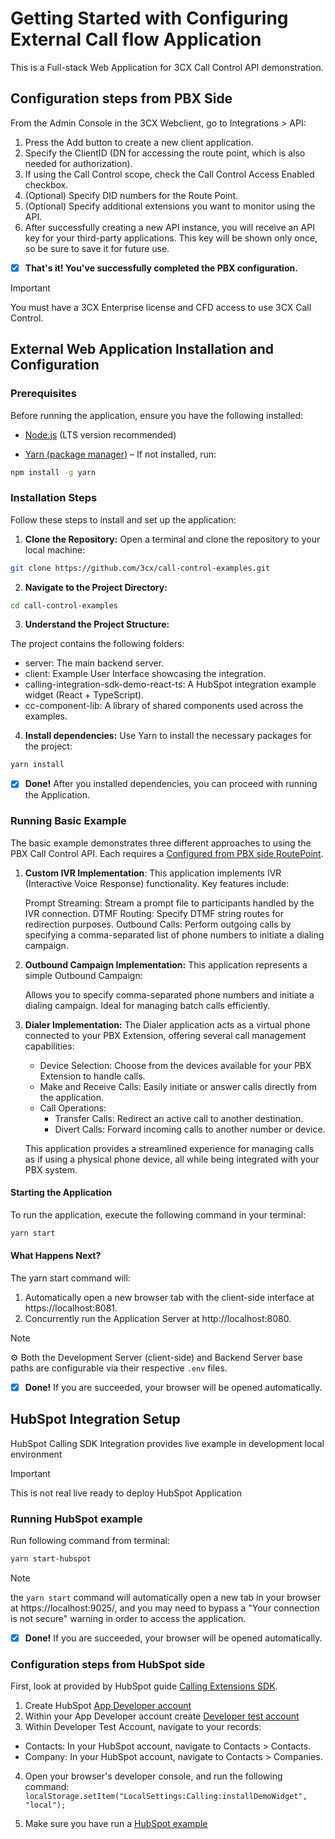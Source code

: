 # Getting Started with Configuring External Call flow Application

This is a Full-stack Web Application for 3CX Call Control API demonstration.

## Configuration steps from PBX Side

From the Admin Console in the 3CX Webclient, go to Integrations > API:

1.  Press the Add button to create a new client application.
2.  Specify the ClientID (DN for accessing the route point, which is also needed for authorization).
3.  If using the Call Control scope, check the Call Control Access Enabled checkbox.
4.  (Optional) Specify DID numbers for the Route Point.
5.  (Optional) Specify additional extensions you want to monitor using the API.
6.  After successfully creating a new API instance, you will receive an API key for your third-party applications. This key will be shown only once, so be sure to save it for future use.

- [x] **That's it! You've successfully completed the PBX configuration.**

> [!IMPORTANT]
> You must have a 3CX Enterprise license and CFD access to use 3CX Call Control.

## External Web Application Installation and Configuration

### Prerequisites

Before running the application, ensure you have the following installed:

* [Node.js](https://nodejs.org/en) (LTS version recommended)

* [Yarn (package manager)](https://yarnpkg.com/) – If not installed, run:

```bash
npm install -g yarn
```

### Installation Steps

Follow these steps to install and set up the application:

1. **Clone the Repository:**
Open a terminal and clone the repository to your local machine:

```bash
git clone https://github.com/3cx/call-control-examples.git
```

2. **Navigate to the Project Directory:**

```bash
cd call-control-examples
```

3. **Understand the Project Structure:**

The project contains the following folders:

* server: The main backend server.
* client: Example User Interface showcasing the integration.
* calling-integration-sdk-demo-react-ts: A HubSpot integration example widget (React + TypeScript).
* cc-component-lib: A library of shared components used across the examples.

4. **Install dependencies:**
Use Yarn to install the necessary packages for the project:

```bash
yarn install
```

- [x] **Done!** After you installed dependencies, you can proceed with running the Application.

### Running Basic Example

The basic example demonstrates three different approaches to using the PBX Call Control API. Each requires a [Configured from PBX side RoutePoint](#configuration-steps-from-pbx-side).

1. **Custom IVR Implementation**:
    This application implements IVR (Interactive Voice Response) functionality. Key features include:

    Prompt Streaming: Stream a prompt file to participants handled by the IVR connection.
    DTMF Routing: Specify DTMF string routes for redirection purposes.
    Outbound Calls: Perform outgoing calls by specifying a comma-separated list of phone numbers to initiate a dialing campaign.

2. **Outbound Campaign Implementation:**
    This application represents a simple Outbound Campaign:

    Allows you to specify comma-separated phone numbers and initiate a dialing campaign.
    Ideal for managing batch calls efficiently.

3. **Dialer Implementation:**
    The Dialer application acts as a virtual phone connected to your PBX Extension, offering several call management capabilities:

    * Device Selection: Choose from the devices available for your PBX Extension to handle calls.
    * Make and Receive Calls: Easily initiate or answer calls directly from the application.
    * Call Operations:
        * Transfer Calls: Redirect an active call to another destination.
        * Divert Calls: Forward incoming calls to another number or device.
    
    This application provides a streamlined experience for managing calls as if using a physical phone device, all while being integrated with your PBX system.

#### Starting the Application

To run the application, execute the following command in your terminal:

```bash
yarn start
```

#### What Happens Next?

The yarn start command will:

1. Automatically open a new browser tab with the client-side interface at https://localhost:8081.
2. Concurrently run the Application Server at http://localhost:8080.

> [!NOTE]
> ⚙️ Both the Development Server (client-side) and Backend Server base paths are configurable via their respective `.env` files.

- [x] **Done!** If you are succeeded, your browser will be opened automatically.

## HubSpot Integration Setup

HubSpot Calling SDK Integration provides live example in development local environment

> [!IMPORTANT]
> This is not real live ready to deploy HubSpot Application

### Running HubSpot example

Run following command from terminal:

```bash
yarn start-hubspot
```

> [!NOTE]
> the `yarn start` command will automatically open a new tab in your browser at https://localhost:9025/, and you may need to bypass a "Your connection is not secure" warning in order to access the application.

- [x] **Done!** If you are succeeded, your browser will be opened automatically.

### Configuration steps from HubSpot side

First, look at provided by HubSpot guide [Calling Extensions SDK](https://developers.hubspot.com/docs/api/crm/extensions/calling-sdk).

1. Create HubSpot [App Developer account](https://app.hubspot.com/signup/developers)
2. Within your App Developer account create [Developer test account](https://developers.hubspot.com/docs/api/account-types#developer-test-accounts)
3. Within Developer Test Account, navigate to your records:

<ul>
    <li> Contacts: In your HubSpot account, navigate to Contacts > Contacts.</li>
    <li> Company: In your HubSpot account, navigate to Contacts > Companies.</li>
</ul>

4. Open your browser's developer console, and run the following command:
   `localStorage.setItem("LocalSettings:Calling:installDemoWidget", "local");`

5. Make sure you have run a [HubSpot example](#running)

